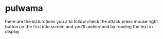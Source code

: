 # pulwama
there are the insturctions you a to follow check the attack
press mouse right button on the first into screen and you'll  understand by reading the text in display
